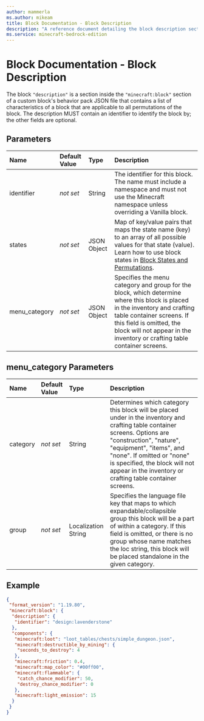```yaml
---
author: mammerla
ms.author: mikeam
title: Block Documentation - Block Description
description: "A reference document detailing the block description section contained in the block behavior pack JSON file"
ms.service: minecraft-bedrock-edition
---
```


# Block Documentation - Block Description

The block `"description"` is a section inside the `"minecraft:block"` section of a custom block's behavior pack JSON file that contains a list of characteristics of a block that are applicable to all permutations of the block. The description MUST contain an identifier to identify the block by; the other fields are optional.

## Parameters

|Name |Default Value  |Type  |Description  |
|:----------|:----------|:----------|:----------|
|identifier|*not set* | String| The identifier for this block. The name must include a namespace and must not use the Minecraft namespace unless overriding a Vanilla block.|
|states|*not set*|JSON Object|Map of key/value pairs that maps the state name (key) to an array of all possible values for that state (value). Learn how to use block states in [Block States and Permutations](BlockStatesAndPermutations.md).|
|menu_category|*not set*|JSON Object|Specifies the menu category and group for the block, which determine where this block is placed in the inventory and crafting table container screens. If this field is omitted, the block will not appear in the inventory or crafting table container screens.|

## menu_category Parameters

|Name |Default Value  |Type  |Description  |
|:----------|:----------|:----------|:----------|
|category|*not set*|String|Determines which category this block will be placed under in the inventory and crafting table container screens. Options are "construction", "nature", "equipment", "items", and "none". If omitted or "none" is specified, the block will not appear in the inventory or crafting table container screens.|
|group|*not set*|Localization String|Specifies the language file key that maps to which expandable/collapsible group this block will be a part of within a category. If this field is omitted, or there is no group whose name matches the loc string, this block will be placed standalone in the given category.|

## Example

```json
{
 "format_version": "1.19.80",
 "minecraft:block": {
  "description": {
   "identifier": "design:lavenderstone"
  },
  "components": {
   "minecraft:loot": "loot_tables/chests/simple_dungeon.json",
   "minecraft:destructible_by_mining": {
    "seconds_to_destroy": 4
   },
   "minecraft:friction": 0.4,
   "minecraft:map_color": "#00ff00",
   "minecraft:flammable": {
    "catch_chance_modifier": 50,
    "destroy_chance_modifier": 0
   },
   "minecraft:light_emission": 15
  }
 }
}
```
